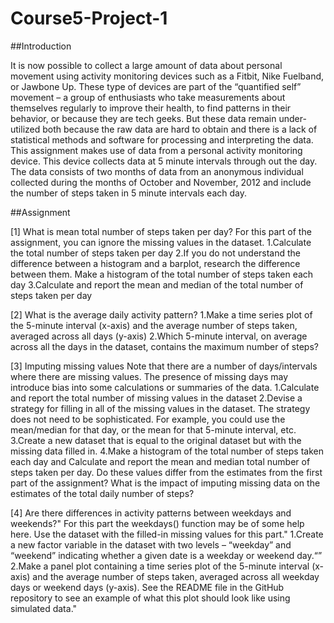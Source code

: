 # Course5-Project-1

##Introduction

It is now possible to collect a large amount of data about personal movement using activity monitoring devices such as a Fitbit, Nike Fuelband, or Jawbone Up. These type of devices are part of the “quantified self” movement – a group of enthusiasts who take measurements about themselves regularly to improve their health, to find patterns in their behavior, or because they are tech geeks. But these data remain under-utilized both because the raw data are hard to obtain and there is a lack of statistical methods and software for processing and interpreting the data. This assignment makes use of data from a personal activity monitoring device. This device collects data at 5 minute intervals through out the day. The data consists of two months of data from an anonymous individual collected during the months of October and November, 2012 and include the number of steps taken in 5 minute intervals each day.

##Assignment

[1] What is mean total number of steps taken per day? For this part of the assignment, you can ignore the missing values in the dataset. 1.Calculate the total number of steps taken per day 2.If you do not understand the difference between a histogram and a barplot, research the difference between them. Make a histogram of the total number of steps taken each day 3.Calculate and report the mean and median of the total number of steps taken per day

[2] What is the average daily activity pattern? 1.Make a time series plot of the 5-minute interval (x-axis) and the average number of steps taken, averaged across all days (y-axis) 2.Which 5-minute interval, on average across all the days in the dataset, contains the maximum number of steps?

[3] Imputing missing values Note that there are a number of days/intervals where there are missing values. The presence of missing days may introduce bias into some calculations or summaries of the data. 1.Calculate and report the total number of missing values in the dataset 2.Devise a strategy for filling in all of the missing values in the dataset. The strategy does not need to be sophisticated. For example, you could use the mean/median for that day, or the mean for that 5-minute interval, etc. 3.Create a new dataset that is equal to the original dataset but with the missing data filled in. 4.Make a histogram of the total number of steps taken each day and Calculate and report the mean and median total number of steps taken per day. Do these values differ from the estimates from the first part of the assignment? What is the impact of imputing missing data on the estimates of the total daily number of steps?

[4] Are there differences in activity patterns between weekdays and weekends?" For this part the weekdays() function may be of some help here. Use the dataset with the filled-in missing values for this part." 1.Create a new factor variable in the dataset with two levels – “weekday” and “weekend” indicating whether a given date is a weekday or weekend day.“” 2.Make a panel plot containing a time series plot of the 5-minute interval (x-axis) and the average number of steps taken, averaged across all weekday days or weekend days (y-axis). See the README file in the GitHub repository to see an example of what this plot should look like using simulated data."
